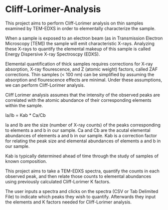 # Cliff-Lorimer-Analysis
This project aims to perform Cliff-Lorimer analysis on thin samples examined by TEM-EDXS in order to elementally characterize the sample.

When a sample is exposed to an electron beam (as in Transmission Electron Microscopy [TEM]) the sample will emit characteristic X-rays.
Analyzing these X-rays to quantify the elemental makeup of this sample is called Energy Dispersive X-ray Spectroscpy (EDXS).

Elemental quantification of thick samples requires corrections for X-ray absorption, X-ray flourescence, and Z (atomic weight) factors, called ZAF corrections.
Thin samples (< 100 nm) can be simplified by assuming the absorption and flourescence effects are minimal.  Under these assumptions, we can perform Cliff-Lorimer analysis.

Cliff Lorimer analysis assumes that the intensity of the observed peaks are correlated with the atomic abundance of their corresponding elements within the sample.

Ia/Ib = Kab * Ca/Cb

Ia and Ib are the size (number of X-ray counts) of the peaks corresponding to elements a and b in our sample.
Ca and Cb are the acutal elemental abundances of elements a and b in our sample.
Kab is a correction factor for relating the peak size and elemental abundances of elements a and b in our sample.

Kab is typically determined ahead of time through the study of samples of known composition.

This project aims to take a TEM-EDXS spectra, quantify the counts in each observed peak, and then relate those counts to elemental abundances using previously calculated Cliff-Lorimer K factors.

The user inputs a spectra and clicks on the spectra (CSV or Tab Delimited File) to indicate which peaks they wish to quantify.  Afterwards they input the elements and K factors needed for Cliff-Lorimer analysis.
